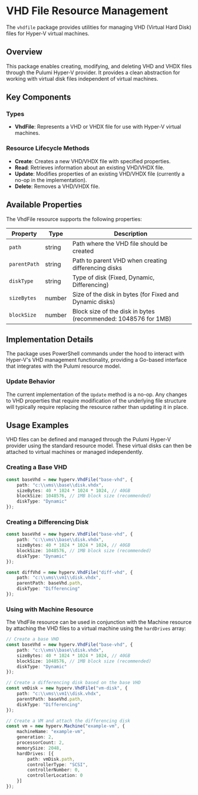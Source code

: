 # VHD File Resource Management

The `vhdfile` package provides utilities for managing VHD (Virtual Hard Disk) files for Hyper-V virtual machines.

## Overview

This package enables creating, modifying, and deleting VHD and VHDX files through the Pulumi Hyper-V provider. It provides a clean abstraction for working with virtual disk files independent of virtual machines.

## Key Components

### Types

- **VhdFile**: Represents a VHD or VHDX file for use with Hyper-V virtual machines.

### Resource Lifecycle Methods

- **Create**: Creates a new VHD/VHDX file with specified properties.
- **Read**: Retrieves information about an existing VHD/VHDX file.
- **Update**: Modifies properties of an existing VHD/VHDX file (currently a no-op in the implementation).
- **Delete**: Removes a VHD/VHDX file.

## Available Properties

The VhdFile resource supports the following properties:

| Property | Type | Description |
|----------|------|-------------|
| `path` | string | Path where the VHD file should be created |
| `parentPath` | string | Path to parent VHD when creating differencing disks |
| `diskType` | string | Type of disk (Fixed, Dynamic, Differencing) |
| `sizeBytes` | number | Size of the disk in bytes (for Fixed and Dynamic disks) |
| `blockSize` | number | Block size of the disk in bytes (recommended: 1048576 for 1MB) |

## Implementation Details

The package uses PowerShell commands under the hood to interact with Hyper-V's VHD management functionality, providing a Go-based interface that integrates with the Pulumi resource model.

### Update Behavior

The current implementation of the `Update` method is a no-op. Any changes to VHD properties that require modification of the underlying file structure will typically require replacing the resource rather than updating it in place.

## Usage Examples

VHD files can be defined and managed through the Pulumi Hyper-V provider using the standard resource model. These virtual disks can then be attached to virtual machines or managed independently.

### Creating a Base VHD

```typescript
const baseVhd = new hyperv.VhdFile("base-vhd", {
    path: "c:\\vms\\base\\disk.vhdx",
    sizeBytes: 40 * 1024 * 1024 * 1024, // 40GB
    blockSize: 1048576, // 1MB block size (recommended)
    diskType: "Dynamic"
});
```

### Creating a Differencing Disk

```typescript
const baseVhd = new hyperv.VhdFile("base-vhd", {
    path: "c:\\vms\\base\\disk.vhdx",
    sizeBytes: 40 * 1024 * 1024 * 1024, // 40GB
    blockSize: 1048576, // 1MB block size (recommended)
    diskType: "Dynamic"
});

const diffVhd = new hyperv.VhdFile("diff-vhd", {
    path: "c:\\vms\\vm1\\disk.vhdx",
    parentPath: baseVhd.path,
    diskType: "Differencing"
});
```

### Using with Machine Resource

The VhdFile resource can be used in conjunction with the Machine resource by attaching the VHD files to a virtual machine using the `hardDrives` array:

```typescript
// Create a base VHD
const baseVhd = new hyperv.VhdFile("base-vhd", {
    path: "c:\\vms\\base\\disk.vhdx",
    sizeBytes: 40 * 1024 * 1024 * 1024, // 40GB
    blockSize: 1048576, // 1MB block size (recommended)
    diskType: "Dynamic"
});

// Create a differencing disk based on the base VHD
const vmDisk = new hyperv.VhdFile("vm-disk", {
    path: "c:\\vms\\vm1\\disk.vhdx",
    parentPath: baseVhd.path,
    diskType: "Differencing"
});

// Create a VM and attach the differencing disk
const vm = new hyperv.Machine("example-vm", {
    machineName: "example-vm",
    generation: 2,
    processorCount: 2,
    memorySize: 2048,
    hardDrives: [{
        path: vmDisk.path,
        controllerType: "SCSI",
        controllerNumber: 0,
        controllerLocation: 0
    }]
});
```
